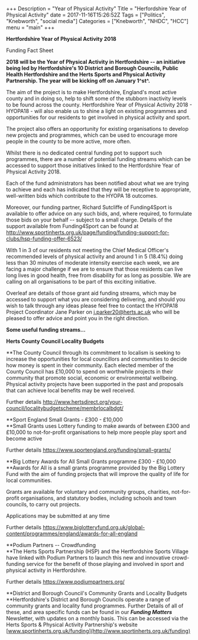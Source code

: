+++
Description = "Year of Physical Activity"
Title = "Herfordshire Year of Physical Activity"
date = 2017-11-16T15:26:52Z
Tags = ["Politics", "Knebworth", "social media"]
Categories = ["Knebworth", "NHDC", "HCC"]
menu = "main"
+++

**Hertfordshire Year of Physical Activity 2018**

Funding Fact Sheet

**2018 will be the Year of Physical Activity in Hertfordshire -- an
initiative being led by Hertfordshire's 10 District and Borough
Councils, Public Health Hertfordshire and the Herts Sports and Physical
Activity Partnership. The year will be kicking off on January 1^st^.**

The aim of the project is to make Hertfordshire, England's most active
county and in doing so, help to shift some of the stubborn inactivity
levels to be found across the county. Hertfordshire Year of Physical
Activity 2018 - HYOPA18 - will also enable us to shine a light on
existing programmes and opportunities for our residents to get involved
in physical activity and sport.

The project also offers an opportunity for existing organisations to
develop new projects and programmes, which can be used to encourage more
people in the county to be more active, more often.

Whilst there is no dedicated central funding pot to support such
programmes, there are a number of potential funding streams which can be
accessed to support those initiatives linked to the Hertfordshire Year
of Physical Activity 2018.

Each of the fund administrators has been notified about what we are
trying to achieve and each has indicated that they will be receptive to
appropriate, well-written bids which contribute to the HYOPA 18
outcomes.

Moreover, our funding partner, Richard Sutcliffe of Funding4Sport is
available to offer advice on any such bids, and, where required, to
formulate those bids on your behalf -- subject to a small charge.
Details of the support available from Funding4Sport can be found at
<http://www.sportinherts.org.uk/page/funding/funding-support-for-clubs/hsp-funding-offer-6523/>

With 1 in 3 of our residents not meeting the Chief Medical Officer's
recommended levels of physical activity and around 1 in 5 (18.4%) doing
less than 30 minutes of moderate intensity exercise each week, we are
facing a major challenge if we are to ensure that those residents can
live long lives in good health, free from disability for as long as
possible. We are calling on all organisations to be part of this
exciting initiative.

Overleaf are details of those grant aid funding streams, which may be
accessed to support what you are considering delivering, and should you
wish to talk through any ideas please feel free to contact the HYOPA18
Project Coordinator Jane Parker on <j.parker20@herts.ac.uk> who will be
pleased to offer advice and point you in the right direction.

**Some useful funding streams...**

**Herts County Council Locality Budgets**

**The County Council through its commitment to localism is seeking to
increase the opportunities for local councillors and communities to
decide how money is spent in their community. Each elected member of the
County Council has £10,000 to spend on worthwhile projects in their
community that promote social, economic or environmental wellbeing.
Physical activity projects have been supported in the past and proposals
that can achieve local benefits may be well received.

Further details
<http://www.hertsdirect.org/your-council/localitybudgetscheme/membrlocalbdgt/>

**Sport England Small Grants - £300 - £10,000\
**Small Grants uses Lottery funding to make awards of between £300 and
£10,000 to not-for-profit organisations to help more people play sport
and become active

Further details <https://www.sportengland.org/funding/small-grants/>

**Big Lottery Awards for All Small Grants programme £300 - £10,000\
**Awards for All is a small grants programme provided by the Big Lottery
Fund with the aim of funding projects that will improve the quality of
life for local communities.

Grants are available for voluntary and community groups, charities,
not-for-profit organisations, and statutory bodies, including schools
and town councils, to carry out projects.

Applications may be submitted at any time

Further details
<https://www.biglotteryfund.org.uk/global-content/programmes/england/awards-for-all-england>

**Podium Partners -- Crowdfunding\
**The Herts Sports Partnership (HSP) and the Hertfordshire Sports
Village have linked with Podium Partners to launch this new and
innovative crowd-funding service for the benefit of those playing and
involved in sport and physical activity in Hertfordshire.

Further details <https://www.podiumpartners.org/>

**District and Borough Council's Community Grants and Locality Budgets\
**Hertfordshire's District and Borough Councils operate a range of
community grants and locality fund programmes. Further Details of all of
these, and area specific funds can be found in our ***Funding Matters***
Newsletter, with updates on a monthly basis. This can be accessed via
the Herts Sports & Physical Activity Partnership's website
[www.sportinherts.org.uk/funding](http://www.sportinherts.org.uk/funding)

